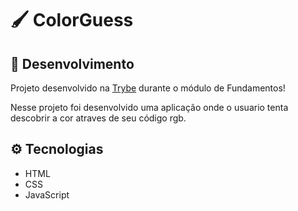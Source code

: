 # :paintbrush: ColorGuess

<div align="center">
</div>

## :microscope: Desenvolvimento

Projeto desenvolvido na <a href="https://betrybe.com/" target="_blank">Trybe</a> durante o módulo de Fundamentos!

Nesse projeto foi desenvolvido uma aplicação onde o usuario tenta descobrir a cor atraves de seu código rgb.

## ⚙️ Tecnologias

- HTML
- CSS
- JavaScript
